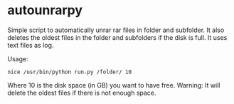 autounrarpy
===========
Simple script to automatically unrar rar files in folder and subfolder.
It also deletes the oldest files in the folder and subfolders if the disk is full. It uses text files as log.

Usage:

    nice /usr/bin/python run.py /folder/ 10

Where 10 is the disk space (in GB) you want to have free. Warning: It will delete the oldest files if there is not enough space.
